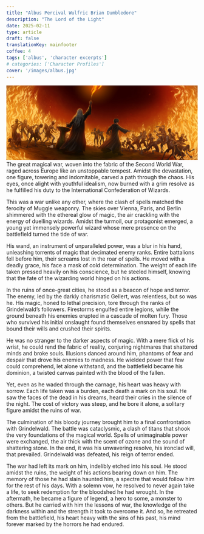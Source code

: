 ```yaml
---
title: "Albus Percival Wulfric Brian Dumbledore"
description: "The Lord of the Light"
date: 2025-02-11
type: article
draft: false
translationKey: mainfooter
coffee: 4
tags: ['albus', 'character excerpts']
# categories: ['Character Profiles']
cover: '/images/albus.jpg'
---
```


![Powerful Albus Dumbledore](/images/albus_powerful.jpg)
The great magical war, woven into the fabric of the Second World War, raged across Europe like an unstoppable tempest. Amidst the devastation, one figure, towering and indomitable, carved a path through the chaos. His eyes, once alight with youthful idealism, now burned with a grim resolve as he fulfilled his duty to the International Confederation of Wizards.

This was a war unlike any other, where the clash of spells matched the ferocity of Muggle weaponry. The skies over Vienna, Paris, and Berlin shimmered with the ethereal glow of magic, the air crackling with the energy of duelling wizards. Amidst the turmoil, our protagonist emerged, a young yet immensely powerful wizard whose mere presence on the battlefield turned the tide of war.

His wand, an instrument of unparalleled power, was a blur in his hand, unleashing torrents of magic that decimated enemy ranks. Entire battalions fell before him, their screams lost in the roar of spells. He moved with a deadly grace, his face a mask of cold determination. The weight of each life taken pressed heavily on his conscience, but he steeled himself, knowing that the fate of the wizarding world hinged on his actions.

In the ruins of once-great cities, he stood as a beacon of hope and terror. The enemy, led by the darkly charismatic Gellert, was relentless, but so was he. His magic, honed to lethal precision, tore through the ranks of Grindelwald’s followers. Firestorms engulfed entire legions, while the ground beneath his enemies erupted in a cascade of molten fury. Those who survived his initial onslaught found themselves ensnared by spells that bound their wills and crushed their spirits.

He was no stranger to the darker aspects of magic. With a mere flick of his wrist, he could rend the fabric of reality, conjuring nightmares that shattered minds and broke souls. Illusions danced around him, phantoms of fear and despair that drove his enemies to madness. He wielded power that few could comprehend, let alone withstand, and the battlefield became his dominion, a twisted canvas painted with the blood of the fallen.

Yet, even as he waded through the carnage, his heart was heavy with sorrow. Each life taken was a burden, each death a mark on his soul. He saw the faces of the dead in his dreams, heard their cries in the silence of the night. The cost of victory was steep, and he bore it alone, a solitary figure amidst the ruins of war.

The culmination of his bloody journey brought him to a final confrontation with Grindelwald. The battle was cataclysmic, a clash of titans that shook the very foundations of the magical world. Spells of unimaginable power were exchanged, the air thick with the scent of ozone and the sound of shattering stone. In the end, it was his unwavering resolve, his ironclad will, that prevailed. Grindelwald was defeated, his reign of terror ended.

The war had left its mark on him, indelibly etched into his soul. He stood amidst the ruins, the weight of his actions bearing down on him. The memory of those he had slain haunted him, a spectre that would follow him for the rest of his days. With a solemn vow, he resolved to never again take a life, to seek redemption for the bloodshed he had wrought.
In the aftermath, he became a figure of legend, a hero to some, a monster to others. But he carried with him the lessons of war, the knowledge of the darkness within and the strength it took to overcome it. And so, he retreated from the battlefield, his heart heavy with the sins of his past, his mind forever marked by the horrors he had endured.
